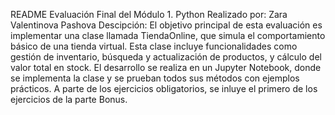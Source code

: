 README Evaluación Final del Módulo 1. Python
Realizado por: Zara Valentinova Pashova
Descipción: El objetivo principal de esta evaluación es implementar una clase llamada TiendaOnline, que simula el comportamiento básico de una tienda virtual. Esta clase incluye funcionalidades como gestión de inventario, búsqueda y actualización de productos, y cálculo del valor total en stock. El desarrollo se realiza en un Jupyter Notebook, donde se implementa la clase y se prueban todos sus métodos con ejemplos prácticos. A parte de los ejercicios obligatorios, se inluye el primero de los ejercicios de la parte Bonus.